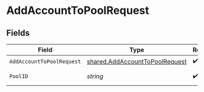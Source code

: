 # AddAccountToPoolRequest


## Fields

| Field                                                                            | Type                                                                             | Required                                                                         | Description                                                                      |
| -------------------------------------------------------------------------------- | -------------------------------------------------------------------------------- | -------------------------------------------------------------------------------- | -------------------------------------------------------------------------------- |
| `AddAccountToPoolRequest`                                                        | [shared.AddAccountToPoolRequest](../../models/shared/addaccounttopoolrequest.md) | :heavy_check_mark:                                                               | N/A                                                                              |
| `PoolID`                                                                         | *string*                                                                         | :heavy_check_mark:                                                               | The pool ID.                                                                     |